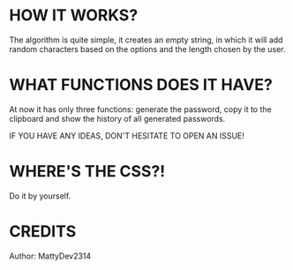 # HOW IT WORKS?

The algorithm is quite simple, it creates an empty string, in which it will add random characters based on the options and the length chosen by the user.

# WHAT FUNCTIONS DOES IT HAVE?

At now it has only three functions: generate the password, copy it to the clipboard and show the history of all generated passwords.

IF YOU HAVE ANY IDEAS, DON'T HESITATE TO OPEN AN ISSUE!

# WHERE'S THE CSS?!

Do it by yourself.

# CREDITS

Author: MattyDev2314
